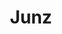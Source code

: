 ---
layout: place
title: "Junz"
permalink: /colorado/parker/junz.html
stateAbbr: CO
stateName: Colorado
cityName: Parker
place_id: ChIJAcXZxuiRbIcRKZ0k9UQ-Mk4
photos:
  - name: >-
      places/ChIJAcXZxuiRbIcRKZ0k9UQ-Mk4/photos/AeeoHcIbdQYgJ0G562cIHJz0dp26wR6J3KJ3CeWcxSed2LR8KbT7QtOzEtaKQ65Un0sQapKUMYwpHjcA6kpyGIoNC72xHYzoZmY4skUXNvNswnYnixoJNBHIIRxTfOBYe4UuhTny6wJL2XUd66x2JIo2MNHEPyfjp6B7TtzIefUAtvkVagbgEe05qbO524UOyKWV-GSyBuaLWtyi2Zcpn94ZSfdqPIS33P4Q1Kurbx3NyxzTcafh6akHKa3wsiXgwcgF02DFOyKSYIEj8X0SoUd5ZC1tt6dt2oEO5hL8SujiNOQYqQ
    widthPx: 4800
    heightPx: 3804
    authorAttributions:
      - displayName: Junz
        uri: https://maps.google.com/maps/contrib/104542494281848347581
        photoUri: >-
          https://lh3.googleusercontent.com/a-/ALV-UjXimRvOavx8C-mwqvhlMB2aA1z-pIpf-haHQF0CU56KZVY-eXY=s100-p-k-no-mo
    flagContentUri: >-
      https://www.google.com/local/imagery/report/?cb_client=maps_api_places.places_api&image_key=!1e10!2sAF1QipPaO_VvSyVYyyZsA-tRdCTxsOHKW_Ax4C39RJwP&hl=en-US
    googleMapsUri: >-
      https://www.google.com/maps/place//data=!3m4!1e2!3m2!1sAF1QipPaO_VvSyVYyyZsA-tRdCTxsOHKW_Ax4C39RJwP!2e10!4m2!3m1!1s0x876c91e8c6d9c501:0x4e323e44f5249d29
  - name: >-
      places/ChIJAcXZxuiRbIcRKZ0k9UQ-Mk4/photos/AeeoHcIRwRJdM35U9M3nhU63dGGtd5M21ID7GEm4kofHW4E4LAA737tig5cxMVeQtOOLokCkL6-hwFgIjKyncS7PHZkNSYGCP76D7SRcI-nmLDARbalM_frgHyzJ6GvMVQNxpYH0U-DlUPuPRgUX1goF8BL1695lMN71NfJ-T4mQ1f3itZK5DZGJOwmeeOaGNv8Szn9qpQtgWRKmzb3c9XPsO79_MrfU-016rAUOBgTE-4TDMVcGM--t_y2DAhKhVZCohokHpyj7nPihYCmrUz2Fh_UM95FOh5deXtykiCiRoz1SGQ
    widthPx: 2000
    heightPx: 1333
    authorAttributions:
      - displayName: Junz
        uri: https://maps.google.com/maps/contrib/104542494281848347581
        photoUri: >-
          https://lh3.googleusercontent.com/a-/ALV-UjXimRvOavx8C-mwqvhlMB2aA1z-pIpf-haHQF0CU56KZVY-eXY=s100-p-k-no-mo
    flagContentUri: >-
      https://www.google.com/local/imagery/report/?cb_client=maps_api_places.places_api&image_key=!1e10!2sAF1QipNxIy8Si4y5OhVfO4dmZuSERRDOiDH7an8Qxfxu&hl=en-US
    googleMapsUri: >-
      https://www.google.com/maps/place//data=!3m4!1e2!3m2!1sAF1QipNxIy8Si4y5OhVfO4dmZuSERRDOiDH7an8Qxfxu!2e10!4m2!3m1!1s0x876c91e8c6d9c501:0x4e323e44f5249d29
  - name: >-
      places/ChIJAcXZxuiRbIcRKZ0k9UQ-Mk4/photos/AeeoHcI4Fbw6PvP8MGwuYwvbfKydUm_UJGkGT9heCiL14NMm-h_on6DyInr9YqayXX88GFkC80fTyXxLaWSN5n11eKgyL4rWXuj3qXzeEow33InsPsd9xAD-UHsjrG22nGwZLxeWCYPyxDdBLCbrIzgHMjt-LJTToD55Cz0ba0pasoXeNqvoixxIYAlmbzooAOc38kfv8FR2JizysmDaSZgwtOCSMG2lMhFK-p_C7ALCefvUiMTNo__ny7QxI5YidknTXP-Mm_9mkF2a_n65-Sg5ocbPwRQWd0GGAJgDPaU7qJ7abaNsvjMIq2q2_S8eeHgRhqqHueShdvRAO3Ax3ot-SH3KyK-P8OWkilxr7YWILGm_2r_zVaxdzBZ9sl6ltdI2WB7iD-H7J2WaSKycvmipGFFvw3rVchDFUVh9g2_MjxadXg
    widthPx: 3024
    heightPx: 4032
    authorAttributions:
      - displayName: Samantha Warnick
        uri: https://maps.google.com/maps/contrib/105871995222323122486
        photoUri: >-
          https://lh3.googleusercontent.com/a-/ALV-UjWIR6z-TGBP5oEDX99Bny0UhCo9OOTInYR44s81SD4Bzy1JtkICqg=s100-p-k-no-mo
    flagContentUri: >-
      https://www.google.com/local/imagery/report/?cb_client=maps_api_places.places_api&image_key=!1e10!2sCIHM0ogKEICAgMDI88jORg&hl=en-US
    googleMapsUri: >-
      https://www.google.com/maps/place//data=!3m4!1e2!3m2!1sCIHM0ogKEICAgMDI88jORg!2e10!4m2!3m1!1s0x876c91e8c6d9c501:0x4e323e44f5249d29
  - name: >-
      places/ChIJAcXZxuiRbIcRKZ0k9UQ-Mk4/photos/AeeoHcKmUCEZ3ROmrOxPrwRVXILBN7Anz6O7fKyigHqirMQHCEG9ZlHLY14l4b_TZ-dEJ5w7-pvS6RldjS5O4Dc2ju7VzCCQyKsZWsdlmKft989mg8-qRkUDGhD9rt15a61q03jlaZ5QBf3PtTOb_QZ80sLJN1ELQcuyF2rWrKp70vV6Fmk4JTeFVhrFSl_xHgmtA348BPZdA8e_TOkRskxi6b2P61E16BhYF44GczKrWmVZd7-dooEw_PVFA8rQjm3021VxXtauYCuunzClJDDCM5welk2mtRu-NWBvEJBAv4tLWQ
    widthPx: 1080
    heightPx: 1080
    authorAttributions:
      - displayName: Junz
        uri: https://maps.google.com/maps/contrib/104542494281848347581
        photoUri: >-
          https://lh3.googleusercontent.com/a-/ALV-UjXimRvOavx8C-mwqvhlMB2aA1z-pIpf-haHQF0CU56KZVY-eXY=s100-p-k-no-mo
    flagContentUri: >-
      https://www.google.com/local/imagery/report/?cb_client=maps_api_places.places_api&image_key=!1e10!2sAF1QipPE8ChXMHDWZqHkgnHLgY4BR6sBRmA17mgBFWS8&hl=en-US
    googleMapsUri: >-
      https://www.google.com/maps/place//data=!3m4!1e2!3m2!1sAF1QipPE8ChXMHDWZqHkgnHLgY4BR6sBRmA17mgBFWS8!2e10!4m2!3m1!1s0x876c91e8c6d9c501:0x4e323e44f5249d29
  - name: >-
      places/ChIJAcXZxuiRbIcRKZ0k9UQ-Mk4/photos/AeeoHcLdMOSzqWtCHAHZXkTIREYoPdeGHG2J9oK7Gcr6nXWkmWAMiFg_dwkpYBI799BgsLb6xvjxiyQmoGv_481FsQ0y2bEI5ivKHLcIyQV8eiDeR7b0vujvdXM0Y4nDLjIjMLmZXgSQAFCTV4kkPqASqnsqkPXNwyBpvNFmXxLcF90lMzEBY5yZIkbvUNur2hAY1eXz7JBE-8g_QoYoyLjcYzsi8VkRC-8ep4Jejx0tSQs00896dcDt5mxzGpEc965d_4kusyMBG1Txw0Dqwz1RIqQwoEPn89J6LGGegICbBZMlqw
    widthPx: 1080
    heightPx: 1080
    authorAttributions:
      - displayName: Junz
        uri: https://maps.google.com/maps/contrib/104542494281848347581
        photoUri: >-
          https://lh3.googleusercontent.com/a-/ALV-UjXimRvOavx8C-mwqvhlMB2aA1z-pIpf-haHQF0CU56KZVY-eXY=s100-p-k-no-mo
    flagContentUri: >-
      https://www.google.com/local/imagery/report/?cb_client=maps_api_places.places_api&image_key=!1e10!2sAF1QipPdh9QLaUEM-iRwQ2Giu9XhqRhGUd71tUKnf-y4&hl=en-US
    googleMapsUri: >-
      https://www.google.com/maps/place//data=!3m4!1e2!3m2!1sAF1QipPdh9QLaUEM-iRwQ2Giu9XhqRhGUd71tUKnf-y4!2e10!4m2!3m1!1s0x876c91e8c6d9c501:0x4e323e44f5249d29
  - name: >-
      places/ChIJAcXZxuiRbIcRKZ0k9UQ-Mk4/photos/AeeoHcJi7JawmpTvkBZ-2eMsXSjkXbfHkCWV9_pRBCw-E8uKLHW9oXrmIwLeNGDr7sydg8tfftuKNE8J4YDGuzgcnnMftZWn_EhJeWOsxSdOZdiZ7P6_Q4IyQC63fw4NbnEVN6EtPMw74jQNwXst89ZZsoojcby2GLBlHCWzaIzfqvAb4HXBj5Torr2lZV-MkE5KIEQjZwXnLLt3px1FKIva_fO-15FIHWllk2fkqz7KsyDiJAOvNgapeM9KuootP7dl7kLhvDlpj6REz9sOa-rIxSLz7RK1Ei9YfapwplynygxQAA
    widthPx: 1538
    heightPx: 1538
    authorAttributions:
      - displayName: Junz
        uri: https://maps.google.com/maps/contrib/104542494281848347581
        photoUri: >-
          https://lh3.googleusercontent.com/a-/ALV-UjXimRvOavx8C-mwqvhlMB2aA1z-pIpf-haHQF0CU56KZVY-eXY=s100-p-k-no-mo
    flagContentUri: >-
      https://www.google.com/local/imagery/report/?cb_client=maps_api_places.places_api&image_key=!1e10!2sAF1QipOxOfzOUd0Z6jFvjvdRqyGRIMYkpmPTdBAfr1cR&hl=en-US
    googleMapsUri: >-
      https://www.google.com/maps/place//data=!3m4!1e2!3m2!1sAF1QipOxOfzOUd0Z6jFvjvdRqyGRIMYkpmPTdBAfr1cR!2e10!4m2!3m1!1s0x876c91e8c6d9c501:0x4e323e44f5249d29
  - name: >-
      places/ChIJAcXZxuiRbIcRKZ0k9UQ-Mk4/photos/AeeoHcIdSFzzeskFqrLOvFDbhi4JdPV9FTigC3myCTr0NVaxSfXwlvEBT0T-2HllrqnBjQwKQuDkuC8S16MBvKLAQWaFc_NHOAN8Vs8lLGr6HO60jkVt636TKZAkH-ipVWcOag1uO2627LHmC4UdN6Hc12vJqDlu4FJirP6qESpFfYB5Dg0iN51rGEmdXxUeDUySVvaRu9FpFh1e-UlMrjwYYDCciWhblvuQh8RZuf6vzbburkWKfvglY2ZvZQWkEEnpSbxzpEBpyvQWVESuE8DUnDB_DVwuthdRLeH6UkJ62c9P6w
    widthPx: 1080
    heightPx: 1080
    authorAttributions:
      - displayName: Junz
        uri: https://maps.google.com/maps/contrib/104542494281848347581
        photoUri: >-
          https://lh3.googleusercontent.com/a-/ALV-UjXimRvOavx8C-mwqvhlMB2aA1z-pIpf-haHQF0CU56KZVY-eXY=s100-p-k-no-mo
    flagContentUri: >-
      https://www.google.com/local/imagery/report/?cb_client=maps_api_places.places_api&image_key=!1e10!2sAF1QipOLLjhO9iQPqBxIqYS5zXg9P0gUxGZoFPkEoYHB&hl=en-US
    googleMapsUri: >-
      https://www.google.com/maps/place//data=!3m4!1e2!3m2!1sAF1QipOLLjhO9iQPqBxIqYS5zXg9P0gUxGZoFPkEoYHB!2e10!4m2!3m1!1s0x876c91e8c6d9c501:0x4e323e44f5249d29
  - name: >-
      places/ChIJAcXZxuiRbIcRKZ0k9UQ-Mk4/photos/AeeoHcJQ36zoxXVXejS8JEGPcZGGy5xb5o4N_FRPesf3upaPOjzybs31E_lvrUM0ZKYw2rw2faBEbvyUAUgMLvmir5lVKUpUC1oC2iC0QJKvQ_RdRFYKRg2XrkGIWQC9SopFzIvPO7KCLnv2du6yg-phaTKs68yFB2egM3qJZLjZyv1Ruykvl335bmE-dvJA7F8nL9d0bphsD2dT-s0FpqdFLrpDxPobLbYMOA7XpYFqD7k9Kra6_Q6Fg9jXZsAiFjpATJtQf8jpxA8YTf6PGaP6ydeJyPcIchwSO26816lt8ZYCsw
    widthPx: 1080
    heightPx: 1080
    authorAttributions:
      - displayName: Junz
        uri: https://maps.google.com/maps/contrib/104542494281848347581
        photoUri: >-
          https://lh3.googleusercontent.com/a-/ALV-UjXimRvOavx8C-mwqvhlMB2aA1z-pIpf-haHQF0CU56KZVY-eXY=s100-p-k-no-mo
    flagContentUri: >-
      https://www.google.com/local/imagery/report/?cb_client=maps_api_places.places_api&image_key=!1e10!2sAF1QipPXTst-9cPjpygkAJ-WOoWRlIEG9f_hFEO5PLHm&hl=en-US
    googleMapsUri: >-
      https://www.google.com/maps/place//data=!3m4!1e2!3m2!1sAF1QipPXTst-9cPjpygkAJ-WOoWRlIEG9f_hFEO5PLHm!2e10!4m2!3m1!1s0x876c91e8c6d9c501:0x4e323e44f5249d29
  - name: >-
      places/ChIJAcXZxuiRbIcRKZ0k9UQ-Mk4/photos/AeeoHcIewLUIV-7rARM2NQb_4eQm9NZYnLBCU7_UdS8f84RPdTkagGI59QsviyypFUt5d0u-xRGk3aPc-zm-Uxui-Qf80ltPfKI4ELISUgeuKYFZlCAj6_sMjB7NM4aaF-YTN7_IRm7RexCdGSwWvXFaLAA1M9xOH7w5z6fTezNB0bdvkBD9skFxsF4vZ7c3Otew6meGJhXgZDmNuVyTORey1ubMKTm7Z8_CHu7XM5ZcHXhloD8r-4ZNOz5Qe3dDgHOBvveQ5GcaFr-cO5tLeIFVDjl4q6Fl5YvJAxYeFNYPL2LToA
    widthPx: 2000
    heightPx: 1333
    authorAttributions:
      - displayName: Junz
        uri: https://maps.google.com/maps/contrib/104542494281848347581
        photoUri: >-
          https://lh3.googleusercontent.com/a-/ALV-UjXimRvOavx8C-mwqvhlMB2aA1z-pIpf-haHQF0CU56KZVY-eXY=s100-p-k-no-mo
    flagContentUri: >-
      https://www.google.com/local/imagery/report/?cb_client=maps_api_places.places_api&image_key=!1e10!2sAF1QipMcuxmtU4Sil8waqko2GaXJnBYrUmRsmFKGKYyf&hl=en-US
    googleMapsUri: >-
      https://www.google.com/maps/place//data=!3m4!1e2!3m2!1sAF1QipMcuxmtU4Sil8waqko2GaXJnBYrUmRsmFKGKYyf!2e10!4m2!3m1!1s0x876c91e8c6d9c501:0x4e323e44f5249d29
  - name: >-
      places/ChIJAcXZxuiRbIcRKZ0k9UQ-Mk4/photos/AeeoHcL2mxb_CxOuj8DtpeB_onOqZwM3rXw1KcxGx82CPdta-LZ-R7ZTcU8k5j5BQVRjxkFAYo3EVpOYdyE7Via8UTo3TaQPhhfksBWVvx0oNaj3iRtpFuscO29RqVY2RyEnn2hv0NsCK7I6Dy5MqyyQl-L47xeKnGsILfsDYG529coDt3SYAREWdEhO1sysDBqCzd_Illi68yYYMYfVte8CmOY7rLXAfb3Y_eljfnEzGwGLSbeL-8XPBOdWJ0c-cBWVeZlbx3yr9ZDwUnRHRJiXRvsEy4J5kBvTJqal0gIQ3KUk1Q
    widthPx: 2000
    heightPx: 1333
    authorAttributions:
      - displayName: Junz
        uri: https://maps.google.com/maps/contrib/104542494281848347581
        photoUri: >-
          https://lh3.googleusercontent.com/a-/ALV-UjXimRvOavx8C-mwqvhlMB2aA1z-pIpf-haHQF0CU56KZVY-eXY=s100-p-k-no-mo
    flagContentUri: >-
      https://www.google.com/local/imagery/report/?cb_client=maps_api_places.places_api&image_key=!1e10!2sAF1QipO_otHILy-PfWK1MdU38mrMypGoz0EVDVWAkbsn&hl=en-US
    googleMapsUri: >-
      https://www.google.com/maps/place//data=!3m4!1e2!3m2!1sAF1QipO_otHILy-PfWK1MdU38mrMypGoz0EVDVWAkbsn!2e10!4m2!3m1!1s0x876c91e8c6d9c501:0x4e323e44f5249d29
address: '11211 Dransfeldt Rd # 100, Parker, CO 80134, USA'
street: '11211 Dransfeldt Rd # 100'
city: Parker
state: CO
zip: '80134'
country: USA
neighborhood: null
latitude: '39.512566'
longitude: '-104.770542'
accessibility_options:
  wheelchairAccessibleParking: true
  wheelchairAccessibleEntrance: true
  wheelchairAccessibleRestroom: true
  wheelchairAccessibleSeating: true
business_status: OPERATIONAL
name: Junz
google_maps_links:
  directionsUri: >-
    https://www.google.com/maps/dir//''/data=!4m7!4m6!1m1!4e2!1m2!1m1!1s0x876c91e8c6d9c501:0x4e323e44f5249d29!3e0
  placeUri: https://maps.google.com/?cid=5634634549685427497
  writeAReviewUri: >-
    https://www.google.com/maps/place//data=!4m3!3m2!1s0x876c91e8c6d9c501:0x4e323e44f5249d29!12e1
  reviewsUri: >-
    https://www.google.com/maps/place//data=!4m4!3m3!1s0x876c91e8c6d9c501:0x4e323e44f5249d29!9m1!1b1
  photosUri: >-
    https://www.google.com/maps/place//data=!4m3!3m2!1s0x876c91e8c6d9c501:0x4e323e44f5249d29!10e5
primary_type: Japanese Restaurant
opening_hours:
  regular: null
  current: null
secondary_opening_hours:
  regular:
    weekdayDescriptions: null
    type: null
  current:
    weekdayDescriptions: null
    type: null
phone: (720) 851-1005
price_level: PRICE_LEVEL_MODERATE
price_range: null
rating: '4.4'
rating_count: 469
website: >-
  https://www.junzparker.com/?utm_source=google-gmb-maps&utm_medium=gmb-website-button&utm_campaign=locl.io&utm_content=5574634c-3ef9-4f11-8e8d-f94aa014e446
description: null
reviews: null
parking_options: null
payment_options: null
allow_dogs: null
curbside_pickup: null
delivery: null
dine_in: null
good_for_children: null
good_for_groups: null
good_for_sports: null
live_music: null
menu_for_children: null
outdoor_seating: null
reservable: null
restroom: null
serves_beer: null
serves_breakfast: null
serves_brunch: null
serves_cocktails: null
serves_coffee: null
serves_dinner: null
serves_dessert: null
serves_lunch: null
serves_vegetarian_food: null
serves_wine: null
takeout: null

---